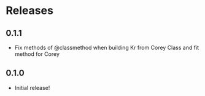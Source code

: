 
# Releases

## 0.1.1

* Fix methods of @classmethod when building Kr from Corey Class and fit method for Corey

## 0.1.0

* Initial release!

